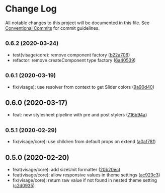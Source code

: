 # Change Log

All notable changes to this project will be documented in this file.
See [Conventional Commits](https://conventionalcommits.org) for commit guidelines.

## <small>0.6.2 (2020-03-24)</small>

* test(visage/core): remove component factory ([b22a706](https://github.com/Byteclaw/visage/commit/b22a706))
* refactor: remove createComponent type factory ([6a40539](https://github.com/Byteclaw/visage/commit/6a40539))





## <small>0.6.1 (2020-03-19)</small>

* fix(visage): use resolver from context to get Slider colors ([9a90d40](https://github.com/Byteclaw/visage/commit/9a90d40))





## 0.6.0 (2020-03-17)

* feat: new stylesheet pipeline with pre and post stylers ([716b94a](https://github.com/Byteclaw/visage/commit/716b94a))





## <small>0.5.1 (2020-02-29)</small>

* fix(visage/core): use children from default props on extend ([a0af78f](https://github.com/Byteclaw/visage/commit/a0af78f))





## 0.5.0 (2020-02-20)

* feat(visage/core): add sizeUnit formatter ([20b20ec](https://github.com/Byteclaw/visage/commit/20b20ec))
* feat(visage/core): allow responsive values in theme settings ([ac923c3](https://github.com/Byteclaw/visage/commit/ac923c3))
* fix(visage/core): return raw value if not found in nested theme setting ([c2d0935](https://github.com/Byteclaw/visage/commit/c2d0935))
